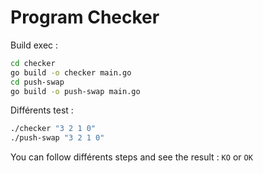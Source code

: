 # Program Checker

Build exec : 

```sh
cd checker
go build -o checker main.go
cd push-swap
go build -o push-swap main.go
```



Différents test : 

```sh
./checker "3 2 1 0"
./push-swap "3 2 1 0"
```

You can follow différents steps and see the result : `KO` or `OK`
